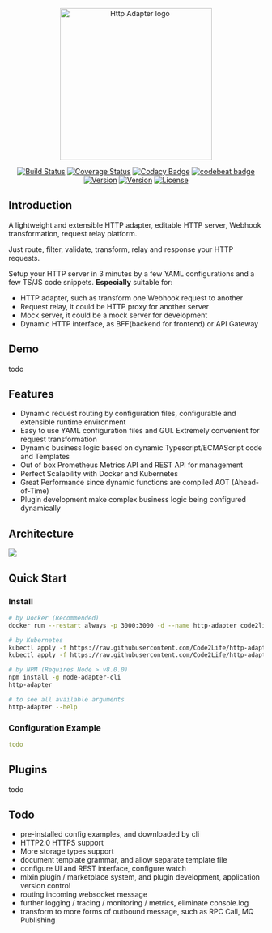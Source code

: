 <p align="center"><a href="javascript:void(0);" target="_blank" rel="noreferrer"><img width="300" src="http://filecdn.code2life.top/http_adapter_logo_transparent.png" alt="Http Adapter logo"></a></p>

<p align="center">
  <a href="https://circleci.com/gh/code2life/http-adapter/tree/master"><img src="https://circleci.com/gh/Code2Life/http-adapter.svg?style=svg" alt="Build Status"></a>
  <a href="https://codecov.io/gh/code2life/http-adapter/"><img src="https://img.shields.io/codecov/c/github/code2life/http-adapter/master.svg" alt="Coverage Status"></a>
  <a href="https://www.codacy.com/app/Code2Life/http-adapter?utm_source=github.com&amp;utm_medium=referral&amp;utm_content=Code2Life/http-adapter&amp;utm_campaign=Badge_Grade"><img src="https://api.codacy.com/project/badge/Grade/e93d8415d1074997abc36c2918f079e3" alt="Codacy Badge"></a>
  <a href="https://codebeat.co/projects/github-com-code2life-http-adapter-master"><img alt="codebeat badge" src="https://codebeat.co/badges/a2025aec-3af4-484e-8b2a-a0a597f69867" /></a>
  <a href="https://www.npmjs.com/package/node-adapter"><img src="https://img.shields.io/npm/v/node-adapter.svg" alt="Version"></a>
  <a href="https://hub.docker.com/r/code2life/http-adapter"><img src="https://img.shields.io/docker/cloud/build/code2life/http-adapter.svg" alt="Version"></a>
  <a href="https://www.npmjs.com/package/node-adapter"><img src="https://img.shields.io/github/license/Code2Life/http-adapter.svg" alt="License"></a>
</p>

## Introduction
A lightweight and extensible HTTP adapter, editable HTTP server, Webhook transformation, request relay platform.

Just route, filter, validate, transform, relay and response your HTTP requests.

Setup your HTTP server in 3 minutes by a few YAML configurations and a few TS/JS code snippets.
**Especially** suitable for:
- HTTP adapter, such as transform one Webhook request to another
- Request relay, it could be HTTP proxy for another server
- Mock server, it could be a mock server for development
- Dynamic HTTP interface, as BFF(backend for frontend) or API Gateway

## Demo
todo

## Features
- Dynamic request routing by configuration files, configurable and extensible runtime environment
- Easy to use YAML configuration files and GUI. Extremely convenient for request transformation
- Dynamic business logic based on dynamic Typescript/ECMAScript code and Templates
- Out of box Prometheus Metrics API and REST API for management
- Perfect Scalability with Docker and Kubernetes
- Great Performance since dynamic functions are compiled AOT (Ahead-of-Time)
- Plugin development make complex business logic being configured dynamically

## Architecture
![](http://filecdn.code2life.top/http-adapter-architecture-v2.png)

## Quick Start

### Install
```bash
# by Docker (Recommended)
docker run --restart always -p 3000:3000 -d --name http-adapter code2life/http-adapter:v1

# by Kubernetes
kubectl apply -f https://raw.githubusercontent.com/Code2Life/http-adapter/master/build/kubernetes/deployment.yaml
kubectl apply -f https://raw.githubusercontent.com/Code2Life/http-adapter/master/build/kubernetes/service.yaml

# by NPM (Requires Node > v8.0.0)
npm install -g node-adapter-cli
http-adapter

# to see all available arguments
http-adapter --help
```

### Configuration Example
```yaml
todo
```

## Plugins
todo

## Todo
- pre-installed config examples, and downloaded by cli
- HTTP2.0 HTTPS support
- More storage types support
- document template grammar, and allow separate template file
- configure UI and REST interface, configure watch
- mixin plugin / marketplace system, and plugin development, application version control
- routing incoming websocket message
- further logging / tracing / monitoring / metrics, eliminate console.log
- transform to more forms of outbound message, such as RPC Call, MQ Publishing

